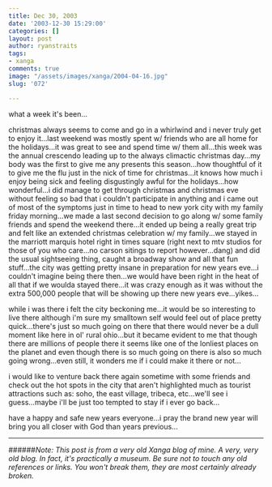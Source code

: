```yaml
---
title: Dec 30, 2003
date: '2003-12-30 15:29:00'
categories: []
layout: post
author: ryanstraits
tags:
- xanga
comments: true
image: "/assets/images/xanga/2004-04-16.jpg"
slug: '072'

---
```

what a week it's been...

<!-- break -->

christmas always seems to come and go in a whirlwind and i never truly get to enjoy it...last weekend was mostly spent w/ friends who are all home for the holidays...it was great to see and spend time w/ them all...this week was the annual crescendo leading up to the always climactic christmas day...my body was the first to give me any presents this season...how thoughtful of it to give me the flu just in the nick of time for christmas...it knows how much i enjoy being sick and feeling disgustingly awful for the holidays...how wonderful...i did manage to get through christmas and christmas eve without feeling so bad that i couldn't participate in anything and i came out of most of the symptoms just in time to head to new york city with my family friday morning...we made a last second decision to go along w/ some family friends and spend the weekend there...it ended up being a really great trip and felt like an extended christmas celebration w/ my family...we stayed in the marriott marquis hotel right in times square (right next to mtv studios for those of you who care...no carson sitings to report however...dang) and did the usual sightseeing thing, caught a broadway show and all that fun stuff...the city was getting pretty insane in preparation for new years eve...i couldn't imagine being there then...we would have been right in the heat of all that if we woulda stayed there...it was crazy enough as it was without the extra 500,000 people that will be showing up there new years eve...yikes...

while i was there i felt the city beckoning me...it would be so interesting to live there although i'm sure my smalltown self would feel out of place pretty quick...there's just so much going on there that there would never be a dull moment like here in ol' rural ohio...but it became evident to me that though there are millions of people there it seems like one of the lonliest places on the planet and even though there is so much going on there is also so much going wrong...even still, it wonders me if i could make it there or not...

i would like to venture back there again sometime with some friends and check out the hot spots in the city that aren't highlighted much as tourist attractions such as: soho, the east village, tribeca, etc...we'll see i guess...maybe i'll be just too tempted to stay if i ever go back...

have a happy and safe new years everyone...i pray the brand new year will bring you all closer with God than years previous...

---

######*Note: This post is from a very old Xanga blog of mine. A very, very old blog. In fact, it's practically a museum. Be sure not to touch any old references or links. You won't break them, they are most certainly already broken.*